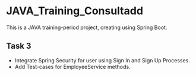 # JAVA_Training_Consultadd

This is a JAVA training-period project, creating using Spring Boot.

## Task 3

* Integrate Spring Security for user using Sign In and Sign Up Processes.
* Add Test-cases for EmployeeService methods.

